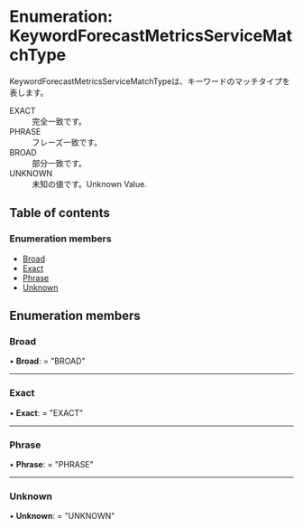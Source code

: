 # Enumeration: KeywordForecastMetricsServiceMatchType


<div lang=\"ja\">KeywordForecastMetricsServiceMatchTypeは、キーワードのマッチタイプを表します。</div>  <dl class=term>   <dt class=\"term__item\">EXACT</dt>   <dd class=\"term__desc\"><span lang=\"ja\">完全一致です。</span></dd>   <dt class=\"term__item\">PHRASE</dt>   <dd class=\"term__desc\"><span lang=\"ja\">フレーズ一致です。</span></dd>   <dt class=\"term__item\">BROAD</dt>   <dd class=\"term__desc\"><span lang=\"ja\">部分一致です。</span></dd>   <dt class=\"term__item\">UNKNOWN</dt>   <dd class=\"term__desc\"><span lang=ja>未知の値です。</span><span lang=en>Unknown Value.</span></dd> </dl>

## Table of contents

### Enumeration members

- [Broad](keywordforecastmetricsservicematchtype.md#broad)
- [Exact](keywordforecastmetricsservicematchtype.md#exact)
- [Phrase](keywordforecastmetricsservicematchtype.md#phrase)
- [Unknown](keywordforecastmetricsservicematchtype.md#unknown)

## Enumeration members

### Broad

• **Broad**: = "BROAD"

___

### Exact

• **Exact**: = "EXACT"

___

### Phrase

• **Phrase**: = "PHRASE"

___

### Unknown

• **Unknown**: = "UNKNOWN"
